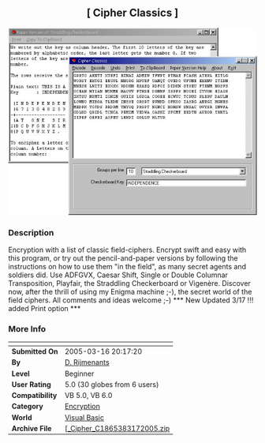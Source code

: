 ﻿<div align="center">

## \[ Cipher Classics \]

<img src="PIC2005317437558535.jpg">
</div>

### Description

Encryption with a list of classic field-ciphers. Encrypt swift and easy with this program, or try out the pencil-and-paper versions by following the instructions on how to use them "in the field", as many secret agents and soldiers did. Use ADFGVX, Caesar Shift, Single or Double Columnar Transposition, Playfair, the Straddling Checkerboard or Vigenère. Discover now, after the thrill of using my Enigma machine ;-), the secret world of the field ciphers. All comments and ideas welcome ;-) *** New Updated 3/17 !!! added Print option ***
 
### More Info
 


<span>             |<span>
---                |---
**Submitted On**   |2005-03-16 20:17:20
**By**             |[D\. Rijmenants](https://github.com/Planet-Source-Code/PSCIndex/blob/master/ByAuthor/d-rijmenants.md)
**Level**          |Beginner
**User Rating**    |5.0 (30 globes from 6 users)
**Compatibility**  |VB 5\.0, VB 6\.0
**Category**       |[Encryption](https://github.com/Planet-Source-Code/PSCIndex/blob/master/ByCategory/encryption__1-48.md)
**World**          |[Visual Basic](https://github.com/Planet-Source-Code/PSCIndex/blob/master/ByWorld/visual-basic.md)
**Archive File**   |[\[\_Cipher\_C1865383172005\.zip](https://github.com/Planet-Source-Code/d-rijmenants-cipher-classics__1-58970/archive/master.zip)








